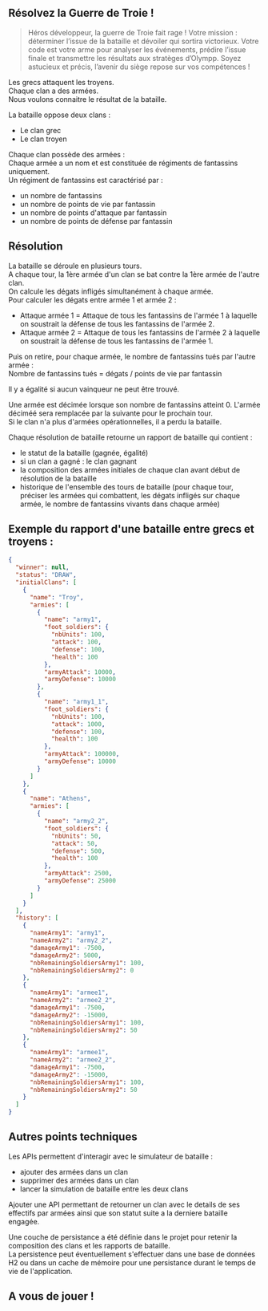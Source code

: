 ## Résolvez la Guerre de Troie !

> Héros développeur, la guerre de Troie fait rage !
> Votre mission : déterminer l’issue de la bataille et dévoiler qui sortira victorieux. Votre code est votre arme pour analyser les événements, prédire l’issue finale et transmettre les résultats aux stratèges d’Olympp. Soyez astucieux et précis, l’avenir du siège repose sur vos compétences !

Les grecs attaquent les troyens. \
Chaque clan a des armées. \
Nous voulons connaitre le résultat de la bataille.

La bataille oppose deux clans : 
- Le clan grec
- Le clan troyen

Chaque clan possède des armées : \
Chaque armée a un nom et est constituée de régiments de fantassins uniquement. \
Un régiment de fantassins est caractérisé par : 
- un nombre de fantassins
- un nombre de points de vie par fantassin
- un nombre de points d'attaque par fantassin
- un nombre de points de défense par fantassin

## Résolution
La bataille se déroule en plusieurs tours. \
A chaque tour, la 1ère armée d'un clan se bat contre la 1ère armée de l'autre clan. \
On calcule les dégats infligés simultanément à chaque armée. \
Pour calculer les dégats entre armée 1 et armée 2 : 
- Attaque armée 1 = Attaque de tous les fantassins de l'armée 1 à laquelle on soustrait la défense de tous les fantassins de l'armée 2. 
- Attaque armée 2 = Attaque de tous les fantassins de l'armée 2 à laquelle on soustrait la défense de tous les fantassins de l'armée 1.

Puis on retire, pour chaque armée, le nombre de fantassins tués par l'autre armée : \
Nombre de fantassins tués = dégats / points de vie par fantassin

Il y a égalité si aucun vainqueur ne peut être trouvé.

Une  armée est décimée lorsque son nombre de fantassins atteint 0. L'armée déciméé sera remplacée par la suivante pour le prochain tour. \
Si le clan n'a plus d'armées opérationnelles, il a perdu la bataille.

Chaque résolution de  bataille retourne un rapport de bataille qui contient :
- le statut de la bataille (gagnée, égalité)
- si un clan a gagné : le clan gagnant
- la composition des armées initiales de chaque clan avant début de résolution de la bataille
- historique de l'ensemble des tours de bataille (pour chaque tour, préciser les armées qui combattent, les dégats infligés sur chaque armée, le nombre de fantassins vivants dans chaque armée)

## Exemple du rapport d'une bataille entre grecs et troyens :

```json
{
  "winner": null,
  "status": "DRAW",
  "initialClans": [
    {
      "name": "Troy",
      "armies": [
        {
          "name": "army1",
          "foot_soldiers": {
            "nbUnits": 100,
            "attack": 100,
            "defense": 100,
            "health": 100
          },
          "armyAttack": 10000,
          "armyDefense": 10000
        },
        {
          "name": "army1_1",
          "foot_soldiers": {
            "nbUnits": 100,
            "attack": 1000,
            "defense": 100,
            "health": 100
          },
          "armyAttack": 100000,
          "armyDefense": 10000
        }
      ]
    },
    {
      "name": "Athens",
      "armies": [
        {
          "name": "army2_2",
          "foot_soldiers": {
            "nbUnits": 50,
            "attack": 50,
            "defense": 500,
            "health": 100
          },
          "armyAttack": 2500,
          "armyDefense": 25000
        }
      ]
    }
  ],
  "history": [
    {
      "nameArmy1": "army1",
      "nameArmy2": "army2_2",
      "damageArmy1": -7500,
      "damageArmy2": 5000,
      "nbRemainingSoldiersArmy1": 100,
      "nbRemainingSoldiersArmy2": 0
    },
    {
      "nameArmy1": "armee1",
      "nameArmy2": "armee2_2",
      "damageArmy1": -7500,
      "damageArmy2": -15000,
      "nbRemainingSoldiersArmy1": 100,
      "nbRemainingSoldiersArmy2": 50
    },
    {
      "nameArmy1": "armee1",
      "nameArmy2": "armee2_2",
      "damageArmy1": -7500,
      "damageArmy2": -15000,
      "nbRemainingSoldiersArmy1": 100,
      "nbRemainingSoldiersArmy2": 50
    }
  ]
}
```

## Autres points techniques

Les APIs permettent d'interagir avec le simulateur de bataille :
- ajouter des armées dans un clan
- supprimer des armées dans un clan
- lancer la simulation de bataille entre les deux clans

Ajouter une API permettant de retourner un clan avec le details de ses effectifs par armées ainsi que son statut suite a la derniere bataille engagée.

Une couche de persistance a été définie dans le projet pour retenir la composition des clans et les rapports de bataille. \
La persistence peut éventuellement s'effectuer dans une base de données H2 ou dans un cache de mémoire pour une persistance durant le temps de vie de l'application.


## A vous de jouer ! 
